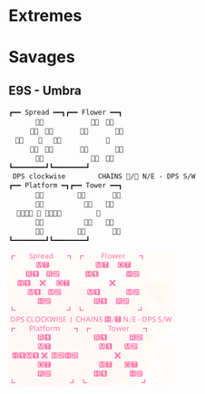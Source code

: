 # Extremes

# Savages
## E9S - Umbra
```
┏━━ Spread ━━┓┏━━ Flower ━━┓
　　　　　　　　　　　　
　　  　　　　　　　　　
　　   　　　　　　　 
　　  　　　　　　　　　
　　　　　　　　　　　　    
┗━━━━━━━━┛┗━━━━━━━━┛
 DPS clockwise        CHAINS / N/E - DPS S/W
┏━━ Platform ━┓┏━━ Tower ━━┓
　　　　　　　　　　　　　
　　　　　　　　　　　　
    　　　　  
　　　　　　　　　　　　
　　　　　　　　　　　　　
┗━━━━━━━━┛┗━━━━━━━━┛
```
![Image of E9S macro ingame](E09S.png)

